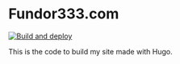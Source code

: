 # Fundor333.com

[![Build and deploy](https://github.com/fundor333/fundor333.github.io/actions/workflows/hugo_publisher.yml/badge.svg)](https://github.com/fundor333/fundor333.github.io/actions/workflows/hugo_publisher.yml)

This is the code to build my site made with Hugo.
